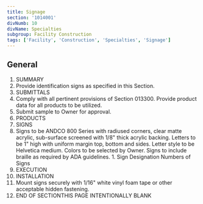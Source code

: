 ```yaml
---
title: Signage
section: '1014001'
divNumb: 10
divName: Specialties
subgroup: Facility Construction
tags: ['Facility', 'Construction', 'Specialties', 'Signage']
---
```



## General

   1. SUMMARY
   1. Provide identification signs as specified in this Section.
   1. SUBMITTALS
   1. Comply with all pertinent provisions of Section 013300. Provide product data for all products to be utilized.
   1. Submit sample to Owner for approval.
   1. PRODUCTS
   1. SIGNS
   1. Signs to be ANDCO 800 Series with radiused corners, clear matte acrylic, sub-surface screened with 1/8" thick acrylic backing. Letters to be 1" high with uniform margin top, bottom and sides. Letter style to be Helvetica medium. Colors to be selected by Owner. Signs to include braille as required by ADA guidelines.
    1. Sign Designation Numbers of Signs 
   1. EXECUTION
   1. INSTALLATION
   1. Mount signs securely with 1/16" white vinyl foam tape or other acceptable hidden fastening.
1. END OF SECTIONTHIS PAGE INTENTIONALLY BLANK

